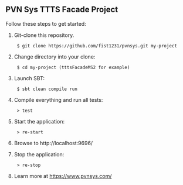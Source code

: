 ## PVN Sys TTTS Facade Project

Follow these steps to get started:

1. Git-clone this repository.

        $ git clone https://github.com/fist1231/pvnsys.git my-project

2. Change directory into your clone:

        $ cd my-project (tttsFacadeMS2 for example)

3. Launch SBT:

        $ sbt clean compile run

4. Compile everything and run all tests:

        > test

5. Start the application:

        > re-start

6. Browse to http://localhost:9696/

7. Stop the application:

        > re-stop

8. Learn more at https://www.pvnsys.com/

